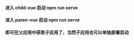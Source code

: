 #### 进入 child-vue 启动 npm run serve

#### 进入 paren-vue 启动 npm run serve

#### 即可在父应用中获取子应用了，当然子应用也可以单独部署启动
